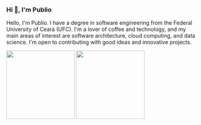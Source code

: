 ### Hi 👋, I'm Publio

Hello, I'm Publio. I have a degree in software engineering from the Federal University of Ceará (UFC). I'm a lover of coffee and technology, and my main areas of interest are software architecture, cloud computing, and data science. I'm open to contributing with good ideas and innovative projects.

<div>
  <img height="180em" src="https://github-readme-stats.vercel.app/api?username=publiosilva&show_icons=true&theme=gotham" />
  <img height="180em" src="https://github-readme-stats.vercel.app/api/top-langs/?username=publiosilva&layout=compact&langs_count=7&theme=gotham" />
</div>

<!-- <p><img align="left" src="https://github-readme-stats.vercel.app/api/top-langs?username=publiosilva&show_icons=true&locale=en&layout=compact" alt="publiosilva" /></p> -->

<!-- <p>&nbsp;<img align="center" src="https://github-readme-stats.vercel.app/api?username=publiosilva&show_icons=true&locale=en" alt="publiosilva" /></p> -->

<!-- <p><img align="center" src="https://github-readme-streak-stats.herokuapp.com/?user=publiosilva&" alt="publiosilva" /></p> -->
